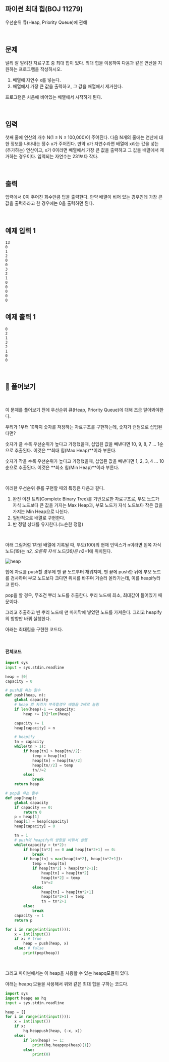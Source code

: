 ## 파이썬 최대 힙(BOJ 11279)

우선순위 큐(Heap, Priority Queue)에 관해

<br>

## 문제

널리 잘 알려진 자료구조 중 최대 힙이 있다. 최대 힙을 이용하여 다음과 같은 연산을 지원하는 프로그램을 작성하시오.

1. 배열에 자연수 x를 넣는다.
2. 배열에서 가장 큰 값을 출력하고, 그 값을 배열에서 제거한다.

프로그램은 처음에 비어있는 배열에서 시작하게 된다.

<br>

## 입력

첫째 줄에 연산의 개수 N(1 ≤ N ≤ 100,000)이 주어진다. 다음 N개의 줄에는 연산에 대한 정보를 나타내는 정수 x가 주어진다. 만약 x가 자연수라면 배열에 x라는 값을 넣는(추가하는) 연산이고, x가 0이라면 배열에서 가장 큰 값을 출력하고 그 값을 배열에서 제거하는 경우이다. 입력되는 자연수는 231보다 작다.

<br>

## 출력

입력에서 0이 주어진 회수만큼 답을 출력한다. 만약 배열이 비어 있는 경우인데 가장 큰 값을 출력하라고 한 경우에는 0을 출력하면 된다.

<br>

## 예제 입력 1 

```
13
0
1
2
0
0
3
2
1
0
0
0
0
0
```

## 예제 출력 1 

```
0
2
1
3
2
1
0
0
```

<br>

## 📝 풀어보기

<br>

이 문제를 풀어보기 전에 우선순위 큐(Heap, Priority Queue)에 대해 조금 알아봐야한다.

우리가 1부터 10까지 숫자를 저장하는 자료구조를 구현하는데, 숫자가 랜덤으로 삽입된다면?

숫자가 클 수록 우선순위가 높다고 가정했을때, 삽입된 값을 빼낸다면 10, 9, 8, 7 ... 1순으로 추출된다. 이것은 **최대 힙(Max Heap)**이라 부른다.

숫자가 작을 수록 우선순위가 높다고 가정했을때, 삽입된 값을 빼낸다면 1, 2, 3, 4 ... 10순으로 추출된다. 이것은 **최소 힙(Min Heap)**이라 부른다.

<br>

이러한 우선순위 큐를 구현할 때의 특징은 다음과 같다.

1.  완전 이진 트리(Complete Binary Tree)를 기반으로한 자료구조로, 부모 노드가 자식 노드보다 큰 값을 가지는 Max Heap과, 부모 노드가 자식 노드보다 작은 값을 가지는 Min Heap으로 나뉜다.
2. 일반적으로 배열로 구현한다.
3. 반 정렬 상태를 유지한다.(느슨한 정렬)

<br>

아래 그림처럼 1차원 배열에 기록될 때, 부모(100)의 현재 인덱스가 n이라면 왼쪽 자식 노드(19)는 n*2, 오른쪽 자식 노드(36)은 n*2+1에 위치된다.

![heap](https://user-images.githubusercontent.com/75712723/232426382-149dd0af-1c9c-4337-92af-1d8507cc9efb.png)

힙에 자료를 push할 경우에 맨 끝 노드부터 채워지며, 맨 끝에 push한 뒤에 부모 노드를 검사하며 부모 노드보다 크다면 위치를 바꾸며 거슬러 올라가는데, 이를 heapify라고 한다.

pop을 할 경우, 무조건 뿌리 노드를 추출한다. 뿌리 노드에 최소, 최대값이 들어있기 때문이다.

그리고 추출하고 빈 뿌리 노드에 맨 마지막에 넣었던 노드를 가져온다. 그리고 heapify의 방향만 바꿔 실행한다.

아래는 최대힙을 구현한 코드다.

<br>

#### 전체코드

``` python
import sys
input = sys.stdin.readline

heap = [0]
capacity = 0

# push를 하는 함수
def push(heap, n):
    global capacity
    # heap 의 자리가 부족할경우 배열을 2배로 늘림
    if len(heap)-1 == capacity:
        heap += [0]*len(heap)

    capacity += 1
    heap[capacity] = n

    # heapify
    tn = capacity
    while(tn > 1):
        if heap[tn] > heap[tn//2]:
            temp = heap[tn]
            heap[tn] = heap[tn//2]
            heap[tn//2] = temp
            tn//=2
        else:
            break
    return heap

# pop을 하는 함수
def pop(heap):
    global capacity
    if capacity == 0:
        return 0
    p = heap[1]
    heap[1] = heap[capacity]
    heap[capacity] = 0

    tn = 1
    # push의 heapify의 방향을 바꿔서 실행
    while(capacity > tn*2):
        if heap[tn*2] == 0 and heap[tn*2+1] == 0:
            break
        if heap[tn] < max(heap[tn*2], heap[tn*2+1]):
            temp = heap[tn]
            if heap[tn*2] > heap[tn*2+1]:
                heap[tn] = heap[tn*2]
                heap[tn*2] = temp
                tn*=2
            else:
                heap[tn] = heap[tn*2+1]
                heap[tn*2+1] = temp
                tn = tn*2+1
        else:
            break
    capacity -= 1
    return p

for i in range(int(input())):
    x = int(input())
    if x: # true
        heap = push(heap, x)
    else: # false
        print(pop(heap))
```

<br>

그리고 파이썬에서는 이 heap을 사용할 수 있는 heapq모듈이 있다.

아래는 heapq 모듈을 사용해서 위와 같은 최대 힙을 구하는 코드다.

``` python
import sys
import heapq as hq
input = sys.stdin.readline

heap = []
for i in range(int(input())):
    x = int(input())
    if x:
        hq.heappush(heap, (-x, x))
    else:
        if len(heap) >= 1:
            print(hq.heappop(heap)[1])
        else:
            print(0)
```

